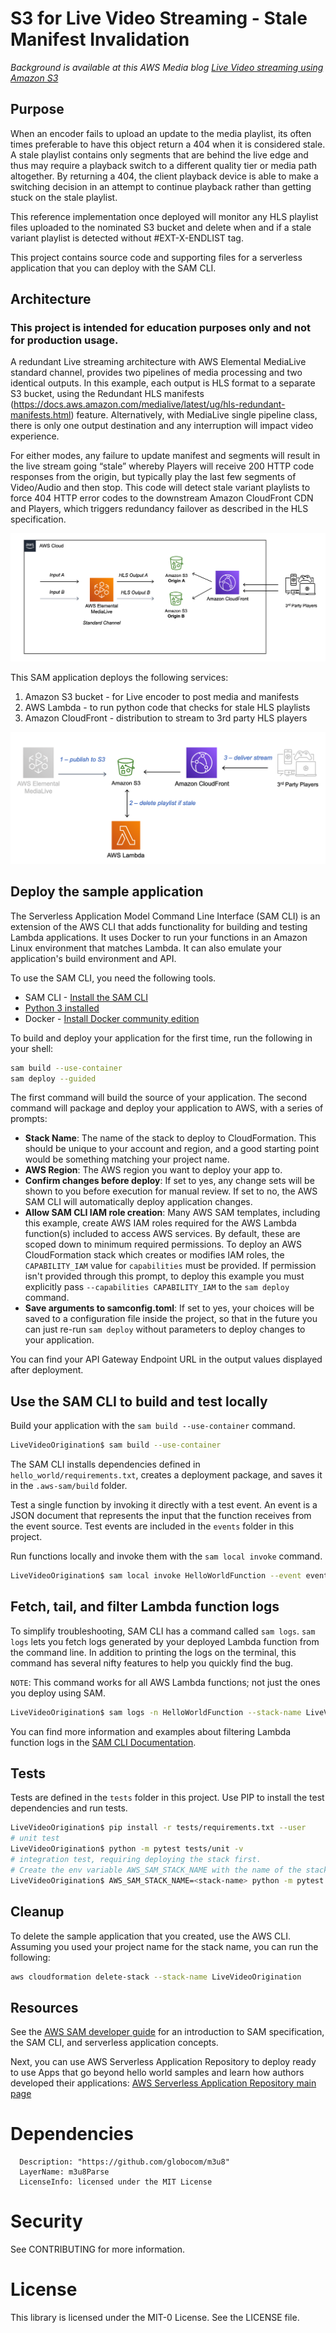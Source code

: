 # S3 for Live Video Streaming - Stale Manifest Invalidation

<em> Background is available at this AWS Media blog [Live Video streaming using Amazon S3](https://aws.amazon.com/blogs/media/live-video-streaming-using-amazon-s3/) </em>

## Purpose

When an encoder fails to upload an update to the media playlist, its often times preferable to have this object return a 404 when it is considered stale. A stale playlist contains only segments that are behind the live edge and thus may require a playback switch to a different quality tier or media path altogether. By returning a 404, the client playback device is able to make a switching decision in an attempt to continue playback rather than getting stuck on the stale playlist. 

This reference implementation once deployed will monitor any HLS playlist files uploaded to the nominated S3 bucket and delete when and if a stale variant playlist is detected without #EXT-X-ENDLIST tag.

This project contains source code and supporting files for a serverless application that you can deploy with the SAM CLI. 


## Architecture

### This project is intended for education purposes only and not for production usage.

A redundant Live streaming architecture with AWS Elemental MediaLive standard channel, provides two pipelines of media processing and two identical outputs. In this example, each output is HLS format to a separate S3 bucket, using the Redundant HLS manifests (https://docs.aws.amazon.com/medialive/latest/ug/hls-redundant-manifests.html) feature. Alternatively, with MediaLive single pipeline class, there is only one output destination and any interruption will impact video experience. 

For either modes, any failure to update manifest and segments will result in the live stream going “stale” whereby Players will receive 200 HTTP code responses from the origin, but typically play the last few segments of Video/Audio and then stop. This code will detect stale variant playlists to force 404 HTTP error codes to the downstream Amazon CloudFront CDN and Players, which triggers redundancy failover as described in the HLS specification.


<img src="system.png" alt="Video workflow" />

This SAM application deploys the following services:

1. Amazon S3 bucket - for Live encoder to post media and manifests
1. AWS Lambda - to run python code that checks for stale HLS playlists 
1. Amazon CloudFront - distribution to stream to 3rd party HLS players

<img src="architecture.png" alt="AWS Services Architecture" />





## Deploy the sample application

The Serverless Application Model Command Line Interface (SAM CLI) is an extension of the AWS CLI that adds functionality for building and testing Lambda applications. It uses Docker to run your functions in an Amazon Linux environment that matches Lambda. It can also emulate your application's build environment and API.

To use the SAM CLI, you need the following tools.

* SAM CLI - [Install the SAM CLI](https://docs.aws.amazon.com/serverless-application-model/latest/developerguide/serverless-sam-cli-install.html)
* [Python 3 installed](https://www.python.org/downloads/)
* Docker - [Install Docker community edition](https://hub.docker.com/search/?type=edition&offering=community)

To build and deploy your application for the first time, run the following in your shell:

```bash
sam build --use-container
sam deploy --guided
```

The first command will build the source of your application. The second command will package and deploy your application to AWS, with a series of prompts:

* **Stack Name**: The name of the stack to deploy to CloudFormation. This should be unique to your account and region, and a good starting point would be something matching your project name.
* **AWS Region**: The AWS region you want to deploy your app to.
* **Confirm changes before deploy**: If set to yes, any change sets will be shown to you before execution for manual review. If set to no, the AWS SAM CLI will automatically deploy application changes.
* **Allow SAM CLI IAM role creation**: Many AWS SAM templates, including this example, create AWS IAM roles required for the AWS Lambda function(s) included to access AWS services. By default, these are scoped down to minimum required permissions. To deploy an AWS CloudFormation stack which creates or modifies IAM roles, the `CAPABILITY_IAM` value for `capabilities` must be provided. If permission isn't provided through this prompt, to deploy this example you must explicitly pass `--capabilities CAPABILITY_IAM` to the `sam deploy` command.
* **Save arguments to samconfig.toml**: If set to yes, your choices will be saved to a configuration file inside the project, so that in the future you can just re-run `sam deploy` without parameters to deploy changes to your application.

You can find your API Gateway Endpoint URL in the output values displayed after deployment.

## Use the SAM CLI to build and test locally

Build your application with the `sam build --use-container` command.

```bash
LiveVideoOrigination$ sam build --use-container
```

The SAM CLI installs dependencies defined in `hello_world/requirements.txt`, creates a deployment package, and saves it in the `.aws-sam/build` folder.

Test a single function by invoking it directly with a test event. An event is a JSON document that represents the input that the function receives from the event source. Test events are included in the `events` folder in this project.

Run functions locally and invoke them with the `sam local invoke` command.

```bash
LiveVideoOrigination$ sam local invoke HelloWorldFunction --event events/event.json
```


## Fetch, tail, and filter Lambda function logs

To simplify troubleshooting, SAM CLI has a command called `sam logs`. `sam logs` lets you fetch logs generated by your deployed Lambda function from the command line. In addition to printing the logs on the terminal, this command has several nifty features to help you quickly find the bug.

`NOTE`: This command works for all AWS Lambda functions; not just the ones you deploy using SAM.

```bash
LiveVideoOrigination$ sam logs -n HelloWorldFunction --stack-name LiveVideoOrigination --tail
```

You can find more information and examples about filtering Lambda function logs in the [SAM CLI Documentation](https://docs.aws.amazon.com/serverless-application-model/latest/developerguide/serverless-sam-cli-logging.html).

## Tests

Tests are defined in the `tests` folder in this project. Use PIP to install the test dependencies and run tests.

```bash
LiveVideoOrigination$ pip install -r tests/requirements.txt --user
# unit test
LiveVideoOrigination$ python -m pytest tests/unit -v
# integration test, requiring deploying the stack first.
# Create the env variable AWS_SAM_STACK_NAME with the name of the stack we are testing
LiveVideoOrigination$ AWS_SAM_STACK_NAME=<stack-name> python -m pytest tests/integration -v
```

## Cleanup

To delete the sample application that you created, use the AWS CLI. Assuming you used your project name for the stack name, you can run the following:

```bash
aws cloudformation delete-stack --stack-name LiveVideoOrigination
```

## Resources

See the [AWS SAM developer guide](https://docs.aws.amazon.com/serverless-application-model/latest/developerguide/what-is-sam.html) for an introduction to SAM specification, the SAM CLI, and serverless application concepts.

Next, you can use AWS Serverless Application Repository to deploy ready to use Apps that go beyond hello world samples and learn how authors developed their applications: [AWS Serverless Application Repository main page](https://aws.amazon.com/serverless/serverlessrepo/)


# Dependencies

      Description: "https://github.com/globocom/m3u8"
      LayerName: m3u8Parse
      LicenseInfo: licensed under the MIT License

# Security
See CONTRIBUTING for more information.

# License
This library is licensed under the MIT-0 License. See the LICENSE file.
